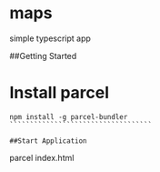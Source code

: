 # maps

simple typescript app

##Getting Started

# Install parcel

````````````````````````````````````
npm install -g parcel-bundler
```````````````````````````````````

##Start Application

````````````````````````````````````

parcel index.html

```

```
